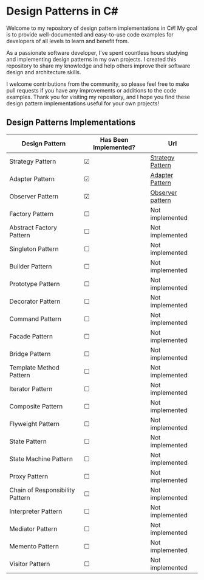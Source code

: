 # Design Patterns in C#

Welcome to my repository of design pattern implementations in C#! My goal is to provide well-documented and easy-to-use code examples for developers of all levels to learn and benefit from.

As a passionate software developer, I've spent countless hours studying and implementing design patterns in my own projects. I created this repository to share my knowledge and help others improve their software design and architecture skills.

I welcome contributions from the community, so please feel free to make pull requests if you have any improvements or additions to the code examples. Thank you for visiting my repository, and I hope you find these design pattern implementations useful for your own projects!

## Design Patterns Implementations
| Design Pattern | Has Been Implemented? | Url | 
| --------------- | ---------------------| --- |
| Strategy Pattern | &#9745;             | [Strategy Pattern](https://github.com/simonsejse/SoftwareDevelopment_Lectures/tree/master/Week10/StrategyDesignPattern) |
| Adapter Pattern | &#9745;              | [Adapter Pattern](https://github.com/simonsejse/SoftwareDevelopment_Lectures/tree/master/Week10/ClassAdapterPattern) |
| Observer Pattern | &#9745; | [Observer pattern](https://github.com/simonsejse/DesignPatterns-In-CSharp/tree/master/Observer%20Pattern) |
| Factory Pattern | &#9744;| Not implemented |
| Abstract Factory Pattern | &#9744;| Not implemented |
| Singleton Pattern | &#9744;| Not implemented |
| Builder Pattern | &#9744;| Not implemented |
| Prototype Pattern | &#9744;| Not implemented |
| Decorator Pattern | &#9744;| Not implemented |
| Command Pattern | &#9744;| Not implemented |
| Facade Pattern | &#9744;| Not implemented |
| Bridge Pattern | &#9744;| Not implemented |
| Template Method Pattern | &#9744;| Not implemented |
| Iterator Pattern | &#9744;| Not implemented |
| Composite Pattern | &#9744;| Not implemented |
| Flyweight Pattern | &#9744;| Not implemented |
| State Pattern | &#9744;| Not implemented |
| State Machine Pattern | &#9744;| Not implemented |
| Proxy Pattern | &#9744;| Not implemented |
| Chain of Responsibility Pattern | &#9744;| Not implemented |
| Interpreter Pattern | &#9744;| Not implemented |
| Mediator Pattern | &#9744;| Not implemented |
| Memento Pattern | &#9744;| Not implemented |
| Visitor Pattern | &#9744;| Not implemented |
